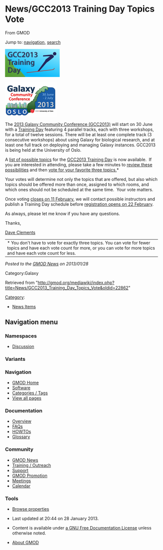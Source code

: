<div id="mw-page-base" class="noprint">

</div>

<div id="mw-head-base" class="noprint">

</div>

<div id="content" class="mw-body" role="main">

<span id="top"></span>

<div id="mw-js-message" style="display:none;">

</div>



# <span dir="auto">News/GCC2013 Training Day Topics Vote</span>

<div id="bodyContent">

<div id="siteSub">

From GMOD

</div>

<div id="contentSub">

</div>

<div id="jump-to-nav" class="mw-jump">

Jump to: [navigation](#mw-navigation), [search](#p-search)

</div>

<div id="mw-content-text" class="mw-content-ltr" lang="en" dir="ltr">

<div class="floatright">

<a href="http://wiki.galaxyproject.org/Events/GCC2013/TrainingDay"
rel="nofollow"><img
src="../../mediawiki/images/thumb/d/db/GCC2013TrainingDayLogo.png/180px-GCC2013TrainingDayLogo.png"
srcset="../../mediawiki/images/thumb/d/db/GCC2013TrainingDayLogo.png/270px-GCC2013TrainingDayLogo.png 1.5x, ../../mediawiki/images/thumb/d/db/GCC2013TrainingDayLogo.png/360px-GCC2013TrainingDayLogo.png 2x"
width="180" height="92" alt="GCC2013TrainingDayLogo.png" /></a>

</div>

<div class="floatright">

<a href="http://wiki.galaxyproject.org/Events/GCC2013"
rel="nofollow"><img
src="../../mediawiki/images/thumb/c/c3/GCC2013Logo.png/170px-GCC2013Logo.png"
srcset="../../mediawiki/images/thumb/c/c3/GCC2013Logo.png/255px-GCC2013Logo.png 1.5x, ../../mediawiki/images/thumb/c/c3/GCC2013Logo.png/340px-GCC2013Logo.png 2x"
width="170" height="113" alt="GCC2013Logo.png" /></a>

</div>

The <a href="http://galaxyproject.org/GCC2013" class="external text"
rel="nofollow">2013 Galaxy Community Conference (GCC2013)</a> will start
on 30 June with a
<a href="http://wiki.galaxyproject.org/Events/GCC2013/TrainingDay"
class="external text" rel="nofollow">Training Day</a> featuring 4
parallel tracks, each with three workshops, for a total of twelve
sessions. There will be at least one complete track (3 consecutive
workshops) about using Galaxy for biological research, and at least one
full track on deploying and managing Galaxy instances. GCC2013 is being
held at the University of Oslo.

A <a
href="http://wiki.galaxyproject.org/Events/GCC2013/TrainingDay#Topics#Topics"
class="external text" rel="nofollow">list of possible topics</a> for the
<a href="http://wiki.galaxyproject.org/Events/GCC2013/TrainingDay"
class="external text" rel="nofollow">GCC2013 Training Day</a> is now
available.  If you are interested in attending, please take a few
minutes to <a
href="http://wiki.galaxyproject.org/Events/GCC2013/TrainingDay#Topics#Topics"
class="external text" rel="nofollow">review these possibilities</a> and
then <a href="http://bit.ly/gcc2013tdpoll" class="external text"
rel="nofollow">vote for your favorite three topics.</a>\*

Your votes will determine not only the topics that are offered, but also
which topics should be offered more than once, assigned to which rooms,
and which ones should not be scheduled at the same time.  Your vote
matters.  

Once voting
<a href="http://wiki.galaxyproject.org/Events/GCC2013/KeyDates"
class="external text" rel="nofollow">closes on 11 February</a>, we will
contact possible instructors and publish a Training Day schedule before
<a href="http://wiki.galaxyproject.org/Events/GCC2013/Register"
class="external text" rel="nofollow">registration opens on 22
February</a>.

  
As always, please let me know if you have any questions.

Thanks,

[Dave Clements](../User:Clements "User:Clements")

|  |
|----|
| \* You don't have to vote for exactly three topics. You can vote for fewer topics and have each vote count for more, or you can vote for more topics and have each vote count for less. |

  

<div class="newsfooter">

*Posted to the [GMOD News](../GMOD_News "GMOD News") on 2013/01/28*

</div>

Category:Galaxy

</div>

<div class="printfooter">

Retrieved from
"<http://gmod.org/mediawiki/index.php?title=News/GCC2013_Training_Day_Topics_Vote&oldid=22862>"

</div>

<div id="catlinks" class="catlinks">

<div id="mw-normal-catlinks" class="mw-normal-catlinks">

[Category](../Special:Categories "Special:Categories"):

- [News Items](../Category:News_Items "Category:News Items")

</div>

</div>

<div class="visualClear">

</div>

</div>

</div>

<div id="mw-navigation">

## Navigation menu

<div id="mw-head">



<div id="left-navigation">

<div id="p-namespaces" class="vectorTabs" role="navigation"
aria-labelledby="p-namespaces-label">

### Namespaces


- <span id="ca-talk"><a
  href="http://gmod.org/mediawiki/index.php?title=Talk:News/GCC2013_Training_Day_Topics_Vote&amp;action=edit&amp;redlink=1"
  accesskey="t"
  title="Discussion about the content page [t]">Discussion</a></span>

</div>

<div id="p-variants" class="vectorMenu emptyPortlet" role="navigation"
aria-labelledby="p-variants-label">

### 

### Variants[](#)

<div class="menu">

</div>

</div>

</div>





</div>

</div>

</div>

<div id="mw-panel">

<div id="p-logo" role="banner">

<a href="../Main_Page"
style="background-image: url(../../images/GMOD-cogs.png);"
title="Visit the main page"></a>

</div>

<div id="p-Navigation" class="portal" role="navigation"
aria-labelledby="p-Navigation-label">

### Navigation

<div class="body">

- <span id="n-GMOD-Home">[GMOD Home](../Main_Page)</span>
- <span id="n-Software">[Software](../GMOD_Components)</span>
- <span id="n-Categories-.2F-Tags">[Categories /
  Tags](../Categories)</span>
- <span id="n-View-all-pages">[View all
  pages](../Special:AllPages)</span>

</div>

</div>

<div id="p-Documentation" class="portal" role="navigation"
aria-labelledby="p-Documentation-label">

### Documentation

<div class="body">

- <span id="n-Overview">[Overview](../Overview)</span>
- <span id="n-FAQs">[FAQs](../Category:FAQ)</span>
- <span id="n-HOWTOs">[HOWTOs](../Category:HOWTO)</span>
- <span id="n-Glossary">[Glossary](../Glossary)</span>

</div>

</div>

<div id="p-Community" class="portal" role="navigation"
aria-labelledby="p-Community-label">

### Community

<div class="body">

- <span id="n-GMOD-News">[GMOD News](../GMOD_News)</span>
- <span id="n-Training-.2F-Outreach">[Training /
  Outreach](../Training_and_Outreach)</span>
- <span id="n-Support">[Support](../Support)</span>
- <span id="n-GMOD-Promotion">[GMOD Promotion](../GMOD_Promotion)</span>
- <span id="n-Meetings">[Meetings](../Meetings)</span>
- <span id="n-Calendar">[Calendar](../Calendar)</span>

</div>

</div>

<div id="p-tb" class="portal" role="navigation"
aria-labelledby="p-tb-label">

### Tools

<div class="body">


- <span id="t-smwbrowselink"><a href="../Special:Browse/News-2FGCC2013_Training_Day_Topics_Vote"
  rel="smw-browse">Browse properties</a></span>


</div>

</div>

</div>

</div>

<div id="footer" role="contentinfo">

- <span id="footer-info-lastmod">Last updated at 20:44 on 28 January
  2013.</span>
<!-- - <span id="footer-info-viewcount">10,043 page views.</span> -->
- <span id="footer-info-copyright">Content is available under
  <a href="http://www.gnu.org/licenses/fdl-1.3.html" class="external"
  rel="nofollow">a GNU Free Documentation License</a> unless otherwise
  noted.</span>

<!-- -->

- <span id="footer-places-about">[About
  GMOD](../GMOD:About "GMOD:About")</span>

<!-- -->






</div>
